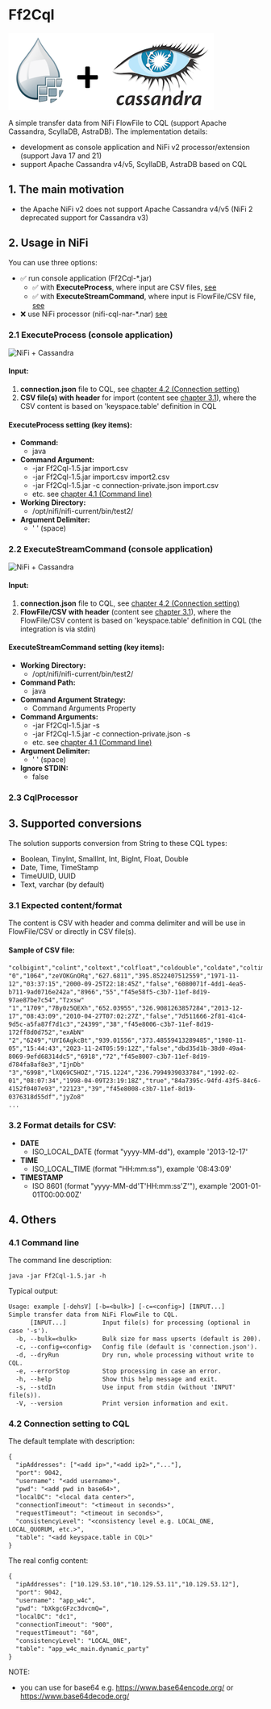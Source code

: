 # Ff2Cql

![NiFi + Cassandra](https://github.com/george0st/Csv2Cql/blob/main/assets/nifi_cassandra.png?raw=true)

A simple transfer data from NiFi FlowFile to CQL (support Apache Cassandra, 
ScyllaDB, AstraDB). The implementation details:
 - development as console application and NiFi v2 processor/extension (support Java 17 and 21)
 - support Apache Cassandra v4/v5, ScyllaDB, AstraDB based on CQL

## 1. The main motivation

 - the Apache NiFi v2 does not support Apache Cassandra v4/v5 (NiFi 2 deprecated 
   support for Cassandra v3)

## 2. Usage in NiFi

You can use three options:
 - ✅ run console application (Ff2Cql-*.jar)
   - ✅ with **ExecuteProcess**, where input are CSV files, [see](#21-executeprocess-console-application) 
   - ✅ with **ExecuteStreamCommand**, where input is FlowFile/CSV file, [see](#22-executestreamcommand-console-application) 
 - ❌ use NiFi processor (nifi-cql-nar-*.nar) [see](#23-processor)

### 2.1 ExecuteProcess (console application)

![NiFi + Cassandra](https://github.com/george0st/Csv2Cql/blob/main/assets/nifi_executeprocess_2.png?raw=true)

#### Input:
 1. **connection.json** file to CQL, see [chapter 4.2 (Connection setting)](#42-connection-setting-to-cql)
 2. **CSV file(s) with header** for import (content see [chapter 3.1](#31-expected-contentformat)),
    where the CSV content is based on 'keyspace.table' definition in CQL

#### ExecuteProcess setting (key items):
 - **Command:** 
   - java
 - **Command Argument:**
   - -jar Ff2Cql-1.5.jar import.csv
   - -jar Ff2Cql-1.5.jar import.csv import2.csv
   - -jar Ff2Cql-1.5.jar -c connection-private.json import.csv
   - etc. see [chapter 4.1 (Command line)](#41-command-line)
 - **Working Directory:** 
   - /opt/nifi/nifi-current/bin/test2/
 - **Argument Delimiter:** 
   - ' ' (space)

### 2.2 ExecuteStreamCommand (console application)

![NiFi + Cassandra](https://github.com/george0st/Csv2Cql/blob/main/assets/nifi_executestreamcommand_2.png?raw=true)

#### Input:
 1. **connection.json** file to CQL, see [chapter 4.2 (Connection setting)](#42-connection-setting-to-cql)
 2. **FlowFile/CSV with header** (content see [chapter 3.1](#31-expected-contentformat)),
    where the FlowFile/CSV content is based on 'keyspace.table' definition in CQL
    (the integration is via stdin)

#### ExecuteStreamCommand setting (key items):
 - **Working Directory:**
   - /opt/nifi/nifi-current/bin/test2/
 - **Command Path:**
   - java
 - **Command Argument Strategy:**
   - Command Arguments Property
 - **Command Arguments:**
   - -jar Ff2Cql-1.5.jar -s
   - -jar Ff2Cql-1.5.jar -c connection-private.json -s
   - etc. see [chapter 4.1 (Command line)](#41-command-line)
 - **Argument Delimiter:**
   - ' ' (space)
 - **Ignore STDIN:**
   - false

### 2.3 CqlProcessor



## 3. Supported conversions

The solution supports conversion from String to these CQL types:
 - Boolean, TinyInt, SmallInt, Int, BigInt, Float, Double
 - Date, Time, TimeStamp 
 - TimeUUID, UUID
 - Text, varchar (by default)

### 3.1 Expected content/format

The content is CSV with header and comma delimiter and will be use in FlowFile/CSV
or directly in CSV file(s).

#### Sample of CSV file:
```csv
"colbigint","colint","coltext","colfloat","coldouble","coldate","coltime","coltimestamp","colboolean","coluuid","colsmallint","coltinyint","coltimeuuid","colvarchar"
"0","1064","zeVOKGnORq","627.6811","395.8522407512559","1971-11-12","03:37:15","2000-09-25T22:18:45Z","false","6080071f-4dd1-4ea5-b711-9ad0716e242a","8966","55","f45e58f5-c3b7-11ef-8d19-97ae87be7c54","Tzxsw"
"1","1709","7By0z5QEXh","652.03955","326.9081263857284","2013-12-17","08:43:09","2010-04-27T07:02:27Z","false","7d511666-2f81-41c4-9d5c-a5fa87f7d1c3","24399","38","f45e8006-c3b7-11ef-8d19-172ff8d0d752","exAbN"
"2","6249","UYI6AgkcBt","939.01556","373.48559413289485","1980-11-05","15:44:43","2023-11-24T05:59:12Z","false","dbd35d1b-38d0-49a4-8069-9efd68314dc5","6918","72","f45e8007-c3b7-11ef-8d19-d784fa8af8e3","IjnDb"
"3","6998","lXQ69C5HOZ","715.1224","236.7994939033784","1992-02-01","08:07:34","1998-04-09T23:19:18Z","true","84a7395c-94fd-43f5-84c6-4152f0407e93","22123","39","f45e8008-c3b7-11ef-8d19-0376318d55df","jyZo8"
...
```

### 3.2 Format details for CSV:
  - **DATE** 
    - ISO_LOCAL_DATE (format "yyyy-MM-dd"), example '2013-12-17'
  - **TIME**
    - ISO_LOCAL_TIME (format "HH:mm:ss"), example '08:43:09'
  - **TIMESTAMP**
    - ISO 8601 (format "yyyy-MM-dd'T'HH:mm:ss'Z'"), example '2001-01-01T00:00:00Z'

## 4. Others

### 4.1 Command line

The command line description:
```
java -jar Ff2Cql-1.5.jar -h
```
Typical output:
```
Usage: example [-dehsV] [-b=<bulk>] [-c=<config>] [INPUT...]
Simple transfer data from NiFi FlowFile to CQL.
      [INPUT...]          Input file(s) for processing (optional in case '-s').
  -b, --bulk=<bulk>       Bulk size for mass upserts (default is 200).
  -c, --config=<config>   Config file (default is 'connection.json').
  -d, --dryRun            Dry run, whole processing without write to CQL.
  -e, --errorStop         Stop processing in case an error.
  -h, --help              Show this help message and exit.
  -s, --stdIn             Use input from stdin (without 'INPUT' file(s)).
  -V, --version           Print version information and exit.
```

### 4.2 Connection setting to CQL

The default template with description:
```
{
  "ipAddresses": ["<add ip>","<add ip2>","..."],
  "port": 9042,
  "username": "<add username>",
  "pwd": "<add pwd in base64>",
  "localDC": "<local data center>",
  "connectionTimeout": "<timeout in seconds>",
  "requestTimeout": "<timeout in seconds>",
  "consistencyLevel": "<consistency level e.g. LOCAL_ONE, LOCAL_QUORUM, etc.>",
  "table": "<add keyspace.table in CQL>"
}
```
The real config content:
```
{
  "ipAddresses": ["10.129.53.10","10.129.53.11","10.129.53.12"],
  "port": 9042,
  "username": "app_w4c",
  "pwd": "bXkgcGFzc3dvcmQ=",
  "localDC": "dc1",
  "connectionTimeout": "900",
  "requestTimeout": "60",
  "consistencyLevel": "LOCAL_ONE",
  "table": "app_w4c_main.dynamic_party"
}
```
NOTE:
 - you can use for base64 e.g. https://www.base64encode.org/ or https://www.base64decode.org/
